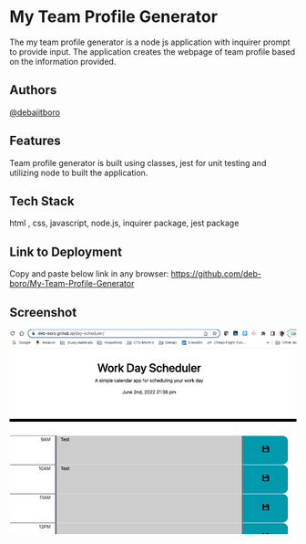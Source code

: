 # My Team Profile Generator

The my team profile generator is a node js application with inquirer prompt to provide input. The application creates the webpage of team profile based on the information provided.

## Authors

[@debajitboro](https://www.github.com/deb-boro)

## Features

Team profile generator is built using classes, jest for unit testing and utilizing node to built the application.

## Tech Stack

html , css, javascript, node.js, inquirer package, jest package

## Link to Deployment

Copy and paste below link in any browser:
https://github.com/deb-boro/My-Team-Profile-Generator

## Screenshot

![Day Scheduler](https://github.com/deb-boro/day-scheduler/blob/main/assets/images/screenshot_webpage.png?raw=true)
